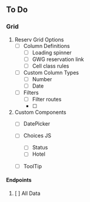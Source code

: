 ## To Do

### Grid
1. Reserv Grid Options
    - [ ] Column Definitions
        - [ ] Loading spinner
        - [ ] GWG reservation link
        - [ ] Cell class rules
    - [ ] Custom Column Types
        - [ ] Number
        - [ ] Date
    - [ ] Filters
        - [ ] Filter routes
        - [ ] 

2. Custom Components
    - [ ] DatePicker
    - [ ] Choices JS
        - [ ] Status
        - [ ] Hotel
    - [ ] ToolTip


#### Endpoints
1. [ ] All Data